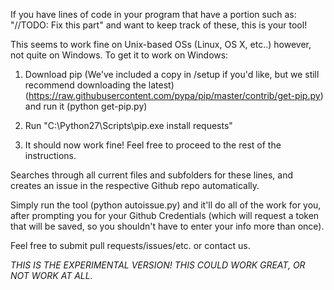 If you have lines of code in your program that have a portion such as: "//TODO: Fix this part" and want to keep track of these, this is your tool!

This seems to work fine on Unix-based OSs (Linux, OS X, etc..) however, not quite on Windows.
To get it to work on Windows:

1. Download pip (We've included a copy in /setup if you'd like, but we still recommend downloading the latest) (https://raw.githubusercontent.com/pypa/pip/master/contrib/get-pip.py) and run it (python get-pip.py)

2. Run "C:\Python27\Scripts\pip.exe install requests"

3. It should now work fine! Feel free to proceed to the rest of the instructions.

Searches through all current files and subfolders for these lines, and creates an issue in the respective Github repo automatically. 

Simply run the tool (python autoissue.py) and it'll do all of the work for you, after prompting you for your Github Credentials (which will request a token that will be saved, so you shouldn't have to enter your info more than once).

Feel free to submit pull requests/issues/etc. or contact us.


*THIS IS THE EXPERIMENTAL VERSION! THIS COULD WORK GREAT, OR NOT WORK AT ALL.*